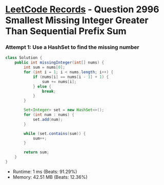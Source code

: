 # [LeetCode Records](../../README.md) - Question 2996 Smallest Missing Integer Greater Than Sequential Prefix Sum

### Attempt 1: Use a HashSet to find the missing number
```java
class Solution {
    public int missingInteger(int[] nums) {
        int sum = nums[0];
        for (int i = 1; i < nums.length; i++) {
            if (nums[i] == nums[i - 1] + 1) {
                sum += nums[i];
            } else {
                break;
            }
        }

        Set<Integer> set = new HashSet<>();
        for (int num : nums) {
            set.add(num);
        }

        while (set.contains(sum)) {
            sum++;
        }

        return sum;
    }
}
```
- Runtime: 1 ms (Beats: 91.29%)
- Memory: 42.51 MB (Beats: 12.36%)

<br>
